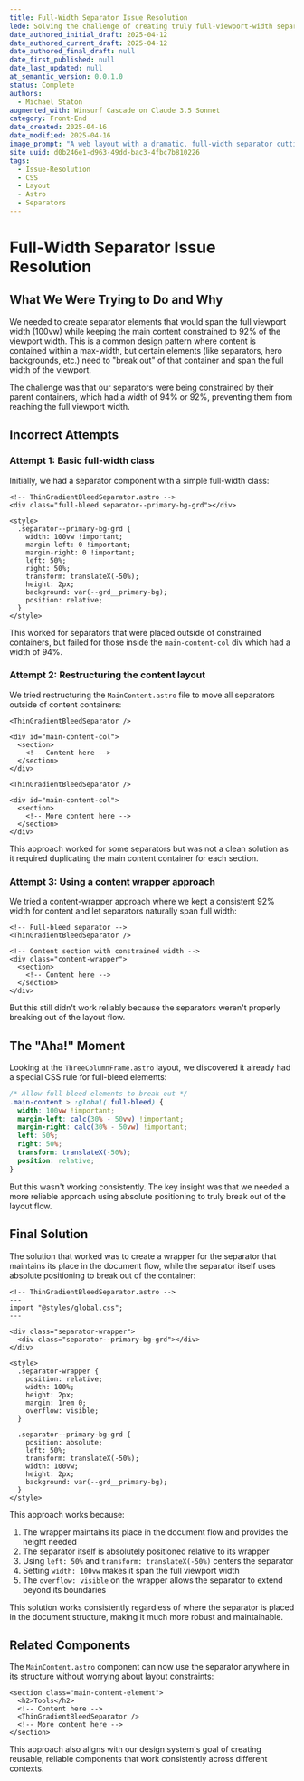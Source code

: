```yaml
---
title: Full-Width Separator Issue Resolution
lede: Solving the challenge of creating truly full-viewport-width separators in a constrained layout
date_authored_initial_draft: 2025-04-12
date_authored_current_draft: 2025-04-12
date_authored_final_draft: null
date_first_published: null
date_last_updated: null
at_semantic_version: 0.0.1.0
status: Complete
authors:
  - Michael Staton
augmented_with: Winsurf Cascade on Claude 3.5 Sonnet
category: Front-End
date_created: 2025-04-16
date_modified: 2025-04-16
image_prompt: "A web layout with a dramatic, full-width separator cutting across the viewport. Visuals include layered backgrounds, CSS code snippets, and highlighted solution diagrams, symbolizing precise layout problem-solving."
site_uuid: d0b246e1-d963-49dd-bac3-4fbc7b810226
tags:
  - Issue-Resolution
  - CSS
  - Layout
  - Astro
  - Separators
---
```


# Full-Width Separator Issue Resolution

## What We Were Trying to Do and Why

We needed to create separator elements that would span the full viewport width (100vw) while keeping the main content constrained to 92% of the viewport width. This is a common design pattern where content is contained within a max-width, but certain elements (like separators, hero backgrounds, etc.) need to "break out" of that container and span the full width of the viewport.

The challenge was that our separators were being constrained by their parent containers, which had a width of 94% or 92%, preventing them from reaching the full viewport width.

## Incorrect Attempts

### Attempt 1: Basic full-width class

Initially, we had a separator component with a simple full-width class:

```astro
<!-- ThinGradientBleedSeparator.astro -->
<div class="full-bleed separator--primary-bg-grd"></div>

<style>
  .separator--primary-bg-grd {
    width: 100vw !important;
    margin-left: 0 !important;
    margin-right: 0 !important;
    left: 50%;
    right: 50%;
    transform: translateX(-50%);
    height: 2px;
    background: var(--grd__primary-bg);
    position: relative;
  }
</style>
```

This worked for separators that were placed outside of constrained containers, but failed for those inside the `main-content-col` div which had a width of 94%.

### Attempt 2: Restructuring the content layout

We tried restructuring the `MainContent.astro` file to move all separators outside of content containers:

```astro
<ThinGradientBleedSeparator />

<div id="main-content-col">
  <section>
    <!-- Content here -->
  </section>
</div>

<ThinGradientBleedSeparator />

<div id="main-content-col">
  <section>
    <!-- More content here -->
  </section>
</div>
```

This approach worked for some separators but was not a clean solution as it required duplicating the main content container for each section.

### Attempt 3: Using a content wrapper approach

We tried a content-wrapper approach where we kept a consistent 92% width for content and let separators naturally span full width:

```astro
<!-- Full-bleed separator -->
<ThinGradientBleedSeparator />

<!-- Content section with constrained width -->
<div class="content-wrapper">
  <section>
    <!-- Content here -->
  </section>
</div>
```

But this still didn't work reliably because the separators weren't properly breaking out of the layout flow.

## The "Aha!" Moment

Looking at the `ThreeColumnFrame.astro` layout, we discovered it already had a special CSS rule for full-bleed elements:

```css
/* Allow full-bleed elements to break out */
.main-content > :global(.full-bleed) {
  width: 100vw !important;
  margin-left: calc(30% - 50vw) !important;
  margin-right: calc(30% - 50vw) !important;
  left: 50%;
  right: 50%;
  transform: translateX(-50%);
  position: relative;
}
```

But this wasn't working consistently. The key insight was that we needed a more reliable approach using absolute positioning to truly break out of the layout flow.

## Final Solution

The solution that worked was to create a wrapper for the separator that maintains its place in the document flow, while the separator itself uses absolute positioning to break out of the container:

```astro
<!-- ThinGradientBleedSeparator.astro -->
---
import "@styles/global.css";
---

<div class="separator-wrapper">
  <div class="separator--primary-bg-grd"></div>
</div>

<style>
  .separator-wrapper {
    position: relative;
    width: 100%;
    height: 2px;
    margin: 1rem 0;
    overflow: visible;
  }

  .separator--primary-bg-grd {
    position: absolute;
    left: 50%;
    transform: translateX(-50%);
    width: 100vw;
    height: 2px;
    background: var(--grd__primary-bg);
  }
</style>
```

This approach works because:

1. The wrapper maintains its place in the document flow and provides the height needed
2. The separator itself is absolutely positioned relative to its wrapper
3. Using `left: 50%` and `transform: translateX(-50%)` centers the separator
4. Setting `width: 100vw` makes it span the full viewport width
5. The `overflow: visible` on the wrapper allows the separator to extend beyond its boundaries

This solution works consistently regardless of where the separator is placed in the document structure, making it much more robust and maintainable.

## Related Components

The `MainContent.astro` component can now use the separator anywhere in its structure without worrying about layout constraints:

```astro
<section class="main-content-element">
  <h2>Tools</h2>
  <!-- Content here -->
  <ThinGradientBleedSeparator />
  <!-- More content here -->
</section>
```

This approach also aligns with our design system's goal of creating reusable, reliable components that work consistently across different contexts.
